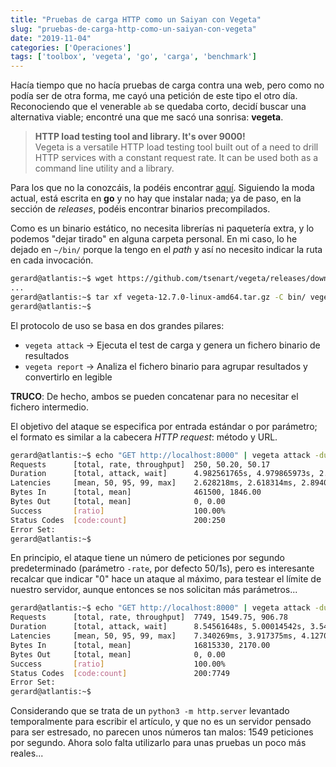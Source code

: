 ```yaml
---
title: "Pruebas de carga HTTP como un Saiyan con Vegeta"
slug: "pruebas-de-carga-http-como-un-saiyan-con-vegeta"
date: "2019-11-04"
categories: ['Operaciones']
tags: ['toolbox', 'vegeta', 'go', 'carga', 'benchmark']
---
```


Hacía tiempo que no hacía pruebas de carga contra una web, pero como no podía
ser de otra forma, me cayó una petición de este tipo el otro día. Reconociendo
que el venerable `ab` se quedaba corto, decidí buscar una alternativa viable;
encontré una que me sacó una sonrisa: **vegeta**.<!--more-->

> **HTTP load testing tool and library. It's over 9000!**  
> Vegeta is a versatile HTTP load testing tool built out of a need to drill HTTP services
> with a constant request rate. It can be used both as a command line utility and a library.

Para los que no la conozcáis, la podéis encontrar [aquí][1]. Siguiendo la moda
actual, está escrita en **go** y no hay que instalar nada; ya de paso, en la
sección de *releases*, podéis encontrar binarios precompilados.

Como es un binario estático, no necesita librerías ni paquetería extra, y lo podemos
"dejar tirado" en alguna carpeta personal. En mi caso, lo he dejado en `~/bin/`
porque la tengo en el *path* y así no necesito indicar la ruta en cada invocación.

```bash
gerard@atlantis:~$ wget https://github.com/tsenart/vegeta/releases/download/v12.7.0/vegeta-12.7.0-linux-amd64.tar.gz
...
gerard@atlantis:~$ tar xf vegeta-12.7.0-linux-amd64.tar.gz -C bin/ vegeta
gerard@atlantis:~$ 
```

El protocolo de uso se basa en dos grandes pilares:

* `vegeta attack` &rarr; Ejecuta el test de carga y genera un fichero binario de resultados
* `vegeta report` &rarr; Analiza el fichero binario para agrupar resultados y convertirlo en legible

**TRUCO**: De hecho, ambos se pueden concatenar para no necesitar el fichero intermedio.

El objetivo del ataque se especifica por entrada estándar o por parámetro; el formato
es similar a la cabecera *HTTP request*: método y URL.

```bash
gerard@atlantis:~$ echo "GET http://localhost:8000" | vegeta attack -duration 5s | vegeta report
Requests      [total, rate, throughput]  250, 50.20, 50.17
Duration      [total, attack, wait]      4.982561765s, 4.979865973s, 2.695792ms
Latencies     [mean, 50, 95, 99, max]    2.628218ms, 2.618314ms, 2.894038ms, 3.791979ms, 3.951445ms
Bytes In      [total, mean]              461500, 1846.00
Bytes Out     [total, mean]              0, 0.00
Success       [ratio]                    100.00%
Status Codes  [code:count]               200:250  
Error Set:
gerard@atlantis:~$ 
```

En principio, el ataque tiene un número de peticiones por segundo predeterminado
(parámetro `-rate`, por defecto 50/1s), pero es interesante recalcar que indicar "0"
hace un ataque al máximo, para testear el límite de nuestro servidor, aunque entonces
se nos solicitan más parámetros...

```bash
gerard@atlantis:~$ echo "GET http://localhost:8000" | vegeta attack -duration 5s -rate 0 -max-workers 10 | vegeta report
Requests      [total, rate, throughput]  7749, 1549.75, 906.78
Duration      [total, attack, wait]      8.54561648s, 5.00014542s, 3.54547106s
Latencies     [mean, 50, 95, 99, max]    7.340269ms, 3.917375ms, 4.127071ms, 4.300204ms, 7.299045058s
Bytes In      [total, mean]              16815330, 2170.00
Bytes Out     [total, mean]              0, 0.00
Success       [ratio]                    100.00%
Status Codes  [code:count]               200:7749  
Error Set:
gerard@atlantis:~$ 
```

Considerando que se trata de un `python3 -m http.server` levantado temporalmente
para escribir el artículo, y que no es un servidor pensado para ser estresado, no
parecen unos números tan malos: 1549 peticiones por segundo. Ahora solo falta
utilizarlo para unas pruebas un poco más reales...

[1]: https://github.com/tsenart/vegeta
